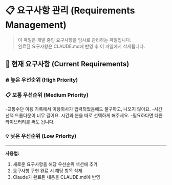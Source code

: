 # 📋 요구사항 관리 (Requirements Management)

> 이 파일은 개발 중인 요구사항을 임시로 관리하는 파일입니다.  
> 완료된 요구사항은 CLAUDE.md에 반영 후 이 파일에서 삭제됩니다.

## 📌 현재 요구사항 (Current Requirements)

### 🔥 높은 우선순위 (High Priority)
<!-- 긴급하게 처리해야 할 요구사항들 -->


### 📋 보통 우선순위 (Medium Priority)
<!-- 일반적인 기능 개선 및 추가 요구사항들 -->
-교통수단 이용 기록에서 이용회사가 입력되었음에도 불구하고, 나오지 않아요.
-시간 선택 드롭다운이 너무 길어요. 시간과 분을 따로 선택하게 해주세요.
-필요하다면 다른 라이브러리를 써도 됩니다.

### 💡 낮은 우선순위 (Low Priority)
<!-- 나중에 고려해볼 수 있는 요구사항들 -->

---
**사용법:**
1. 새로운 요구사항을 해당 우선순위 섹션에 추가
2. 요구사항 구현 완료 시 해당 항목 삭제
3. Claude가 완료된 내용을 CLAUDE.md에 반영
